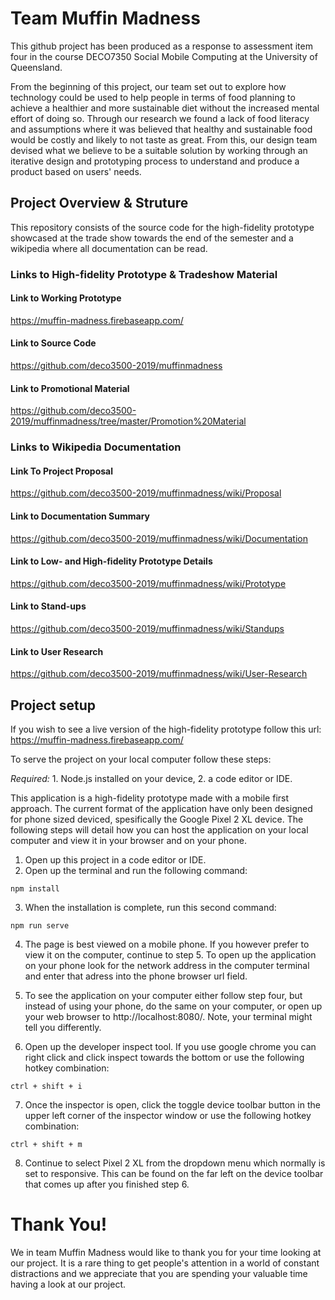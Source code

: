 # Team Muffin Madness

This github project has been produced as a response to assessment item four in the course DECO7350 Social Mobile Computing at the University of Queensland.

From the beginning of this project, our team set out to explore how technology could be used to help people in terms of food planning to achieve a healthier and more sustainable diet without the increased mental effort of doing so. Through our research we found a lack of food literacy and assumptions where it was believed that healthy and sustainable food would be costly and likely to not taste as great. From this, our design team devised what we believe to be a suitable solution by working through an iterative design and prototyping process to understand and produce a product based on users' needs.

## Project Overview & Struture
This repository consists of the source code for the high-fidelity prototype showcased at the trade show towards the end of the semester and a wikipedia where all documentation can be read.

### Links to High-fidelity Prototype & Tradeshow Material
#### Link to Working Prototype
https://muffin-madness.firebaseapp.com/

#### Link to Source Code
https://github.com/deco3500-2019/muffinmadness

#### Link to Promotional Material  
https://github.com/deco3500-2019/muffinmadness/tree/master/Promotion%20Material

### Links to Wikipedia Documentation
#### Link To Project Proposal
https://github.com/deco3500-2019/muffinmadness/wiki/Proposal

#### Link to Documentation Summary
https://github.com/deco3500-2019/muffinmadness/wiki/Documentation

#### Link to Low- and High-fidelity Prototype Details
https://github.com/deco3500-2019/muffinmadness/wiki/Prototype

#### Link to Stand-ups
https://github.com/deco3500-2019/muffinmadness/wiki/Standups

#### Link to User Research
https://github.com/deco3500-2019/muffinmadness/wiki/User-Research

## Project setup
If you wish to see a live version of the high-fidelity prototype follow this url:
https://muffin-madness.firebaseapp.com/

To serve the project on your local computer follow these steps:

*Required:* 1. Node.js installed on your device, 2. a code editor or IDE.

This application is a high-fidelity prototype made with a mobile first approach. The current format of the application have only been designed for phone sized deviced, spesifically the Google Pixel 2 XL device. The following steps will detail how you can host the application on your local computer and view it in your browser and on your phone.

1. Open up this project in a code editor or IDE.
2. Open up the terminal and run the following command: 
```
npm install
```
3. When the installation is complete, run this second command:
```
npm run serve
```

4. The page is best viewed on a mobile phone. If you however prefer to view it on the computer, continue to step 5. To open up the application on your phone look for the network address in the computer terminal and enter that adress into the phone browser url field.

5. To see the application on your computer either follow step four, but instead of using your phone, do the same on your computer, or open up your web browser to http://localhost:8080/. Note, your terminal might tell you differently.

6. Open up the developer inspect tool. If you use google chrome you can right click and click inspect towards the bottom or use the following hotkey combination:
```
ctrl + shift + i
```
7. Once the inspector is open, click the toggle device toolbar button in the upper left corner of the inspector window or use the following hotkey combination:
```
ctrl + shift + m
```
8. Continue to select Pixel 2 XL from the dropdown menu which normally is set to responsive. This can be found on the far left on the device toolbar that comes up after you finished step 6.

# Thank You!
We in team Muffin Madness would like to thank you for your time looking at our project. It is a rare thing to get people's attention in a world of constant distractions and we appreciate that you are spending your valuable time having a look at our project.
